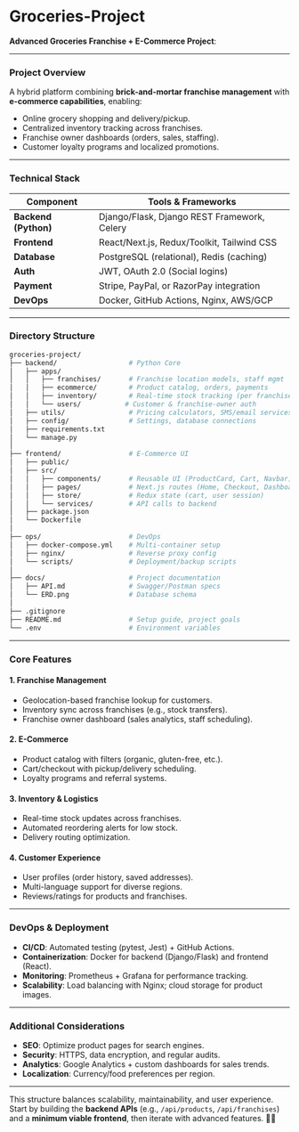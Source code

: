 # Groceries-Project
**Advanced Groceries Franchise + E-Commerce Project**:

---

### **Project Overview**  
A hybrid platform combining **brick-and-mortar franchise management** with **e-commerce capabilities**, enabling:  
- Online grocery shopping and delivery/pickup.  
- Centralized inventory tracking across franchises.  
- Franchise owner dashboards (orders, sales, staffing).  
- Customer loyalty programs and localized promotions.  

---

### **Technical Stack**  
| **Component**       | **Tools & Frameworks**                          |  
|----------------------|-------------------------------------------------|  
| **Backend (Python)** | Django/Flask, Django REST Framework, Celery     |  
| **Frontend**         | React/Next.js, Redux/Toolkit, Tailwind CSS      |  
| **Database**         | PostgreSQL (relational), Redis (caching)        |  
| **Auth**             | JWT, OAuth 2.0 (Social logins)                  |  
| **Payment**          | Stripe, PayPal, or RazorPay integration         |  
| **DevOps**           | Docker, GitHub Actions, Nginx, AWS/GCP          |  

---

### **Directory Structure**  
```bash
groceries-project/  
├── backend/                  # Python Core  
│   ├── apps/  
│   │   ├── franchises/       # Franchise location models, staff mgmt  
│   │   ├── ecommerce/        # Product catalog, orders, payments  
│   │   ├── inventory/        # Real-time stock tracking (per franchise)  
│   │   └── users/           # Customer & franchise-owner auth  
│   ├── utils/                # Pricing calculators, SMS/email services  
│   ├── config/               # Settings, database connections  
│   ├── requirements.txt  
│   └── manage.py  
│  
├── frontend/                 # E-Commerce UI  
│   ├── public/  
│   ├── src/  
│   │   ├── components/       # Reusable UI (ProductCard, Cart, Navbar)  
│   │   ├── pages/            # Next.js routes (Home, Checkout, Dashboard)  
│   │   ├── store/            # Redux state (cart, user session)  
│   │   └── services/         # API calls to backend  
│   ├── package.json  
│   └── Dockerfile  
│  
├── ops/                      # DevOps  
│   ├── docker-compose.yml    # Multi-container setup  
│   ├── nginx/                # Reverse proxy config  
│   └── scripts/              # Deployment/backup scripts  
│  
├── docs/                     # Project documentation  
│   ├── API.md                # Swagger/Postman specs  
│   └── ERD.png               # Database schema  
│  
├── .gitignore  
├── README.md                 # Setup guide, project goals  
└── .env                      # Environment variables  
```

---

### **Core Features**  
#### **1. Franchise Management**  
- Geolocation-based franchise lookup for customers.  
- Inventory sync across franchises (e.g., stock transfers).  
- Franchise owner dashboard (sales analytics, staff scheduling).  

#### **2. E-Commerce**  
- Product catalog with filters (organic, gluten-free, etc.).  
- Cart/checkout with pickup/delivery scheduling.  
- Loyalty programs and referral systems.  

#### **3. Inventory & Logistics**  
- Real-time stock updates across franchises.  
- Automated reordering alerts for low stock.  
- Delivery routing optimization.  

#### **4. Customer Experience**  
- User profiles (order history, saved addresses).  
- Multi-language support for diverse regions.  
- Reviews/ratings for products and franchises.  

---

### **DevOps & Deployment**  
- **CI/CD**: Automated testing (pytest, Jest) + GitHub Actions.  
- **Containerization**: Docker for backend (Django/Flask) and frontend (React).  
- **Monitoring**: Prometheus + Grafana for performance tracking.  
- **Scalability**: Load balancing with Nginx; cloud storage for product images.  

---

### **Additional Considerations**  
- **SEO**: Optimize product pages for search engines.  
- **Security**: HTTPS, data encryption, and regular audits.  
- **Analytics**: Google Analytics + custom dashboards for sales trends.  
- **Localization**: Currency/food preferences per region.  

--- 

This structure balances scalability, maintainability, and user experience. Start by building the **backend APIs** (e.g., `/api/products`, `/api/franchises`) and a **minimum viable frontend**, then iterate with advanced features. 🛒🚀
